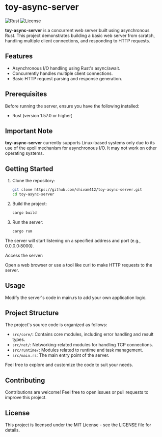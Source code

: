 # toy-async-server

![Rust](https://img.shields.io/badge/Rust-1.57.0-orange.svg)
![License](https://img.shields.io/badge/License-MIT-green.svg)

**toy-async-server** is a concurrent web server built using asynchronous Rust. This project demonstrates building a basic web server from scratch, handling multiple client connections, and responding to HTTP requests.

## Features

- Asynchronous I/O handling using Rust's async/await.
- Concurrently handles multiple client connections.
- Basic HTTP request parsing and response generation.

## Prerequisites

Before running the server, ensure you have the following installed:

- Rust (version 1.57.0 or higher)

## Important Note

**toy-async-server** currently supports Linux-based systems only due to its use of the epoll mechanism for asynchronous I/O. It may not work on other operating systems.


## Getting Started

1. Clone the repository:

   ```sh
   git clone https://github.com/shivam412/toy-async-server.git
   cd toy-async-server
   ```

2. Build the project:
    ```sh
    cargo build
    ```

3. Run the server:
    ```sh
    cargo run
    ```
The server will start listening on a specified address and port (e.g., 0.0.0.0:8000).

Access the server:

Open a web browser or use a tool like curl to make HTTP requests to the server.

## Usage
Modify the server's code in main.rs to add your own application logic.

## Project Structure
The project's source code is organized as follows:

- `src/core/`: Contains core modules, including error handling and result types.
- `src/net/`: Networking-related modules for handling TCP connections.
- `src/runtime/`: Modules related to runtime and task management.
- `src/main.rs`: The main entry point of the server.

Feel free to explore and customize the code to suit your needs.

## Contributing
Contributions are welcome! Feel free to open issues or pull requests to improve this project.



## License
This project is licensed under the MIT License - see the LICENSE file for details.




